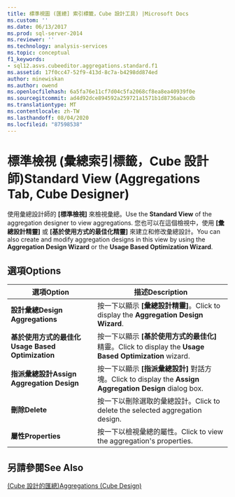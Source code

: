 ```yaml
---
title: 標準視圖 (匯總] 索引標籤，Cube 設計工具) |Microsoft Docs
ms.custom: ''
ms.date: 06/13/2017
ms.prod: sql-server-2014
ms.reviewer: ''
ms.technology: analysis-services
ms.topic: conceptual
f1_keywords:
- sql12.asvs.cubeeditor.aggregations.standard.f1
ms.assetid: 17f0cc47-52f9-413d-8c7a-b4298dd874ed
author: minewiskan
ms.author: owend
ms.openlocfilehash: 6a5fa76e11cf7d04c5fa2068cf8ea8ea40939f0e
ms.sourcegitcommit: ad4d92dce894592a259721a1571b1d8736abacdb
ms.translationtype: MT
ms.contentlocale: zh-TW
ms.lasthandoff: 08/04/2020
ms.locfileid: "87598538"
---
```

# <a name="standard-view-aggregations-tab-cube-designer"></a><span data-ttu-id="cd33d-102">標準檢視 (彙總索引標籤，Cube 設計師)</span><span class="sxs-lookup"><span data-stu-id="cd33d-102">Standard View (Aggregations Tab, Cube Designer)</span></span>
  <span data-ttu-id="cd33d-103">使用彙總設計師的 **[標準檢視]** 來檢視彙總。</span><span class="sxs-lookup"><span data-stu-id="cd33d-103">Use the **Standard View** of the aggregation designer to view aggregations.</span></span> <span data-ttu-id="cd33d-104">您也可以在這個檢視中，使用 **[彙總設計精靈]** 或 **[基於使用方式的最佳化精靈]** 來建立和修改彙總設計。</span><span class="sxs-lookup"><span data-stu-id="cd33d-104">You can also create and modify aggregation designs in this view by using the **Aggregation Design Wizard** or the **Usage Based Optimization Wizard**.</span></span>  
  
## <a name="options"></a><span data-ttu-id="cd33d-105">選項</span><span class="sxs-lookup"><span data-stu-id="cd33d-105">Options</span></span>  
  
|<span data-ttu-id="cd33d-106">選項</span><span class="sxs-lookup"><span data-stu-id="cd33d-106">Option</span></span>|<span data-ttu-id="cd33d-107">描述</span><span class="sxs-lookup"><span data-stu-id="cd33d-107">Description</span></span>|  
|------------|-----------------|  
|<span data-ttu-id="cd33d-108">**設計彙總**</span><span class="sxs-lookup"><span data-stu-id="cd33d-108">**Design Aggregations**</span></span>|<span data-ttu-id="cd33d-109">按一下以顯示 **[彙總設計精靈]**。</span><span class="sxs-lookup"><span data-stu-id="cd33d-109">Click to display the **Aggregation Design Wizard**.</span></span>|  
|<span data-ttu-id="cd33d-110">**基於使用方式的最佳化**</span><span class="sxs-lookup"><span data-stu-id="cd33d-110">**Usage Based Optimization**</span></span>|<span data-ttu-id="cd33d-111">按一下以顯示 **[基於使用方式的最佳化]** 精靈。</span><span class="sxs-lookup"><span data-stu-id="cd33d-111">Click to display the **Usage Based Optimization** wizard.</span></span>|  
|<span data-ttu-id="cd33d-112">**指派彙總設計**</span><span class="sxs-lookup"><span data-stu-id="cd33d-112">**Assign Aggregation Design**</span></span>|<span data-ttu-id="cd33d-113">按一下以顯示 **[指派彙總設計]** 對話方塊。</span><span class="sxs-lookup"><span data-stu-id="cd33d-113">Click to display the **Assign Aggregation Design** dialog box.</span></span>|  
|<span data-ttu-id="cd33d-114">**刪除**</span><span class="sxs-lookup"><span data-stu-id="cd33d-114">**Delete**</span></span>|<span data-ttu-id="cd33d-115">按一下以刪除選取的彙總設計。</span><span class="sxs-lookup"><span data-stu-id="cd33d-115">Click to delete the selected aggregation design.</span></span>|  
|<span data-ttu-id="cd33d-116">**屬性**</span><span class="sxs-lookup"><span data-stu-id="cd33d-116">**Properties**</span></span>|<span data-ttu-id="cd33d-117">按一下以檢視彙總的屬性。</span><span class="sxs-lookup"><span data-stu-id="cd33d-117">Click to view the aggregation's properties.</span></span>|  
  
## <a name="see-also"></a><span data-ttu-id="cd33d-118">另請參閱</span><span class="sxs-lookup"><span data-stu-id="cd33d-118">See Also</span></span>  
 [<span data-ttu-id="cd33d-119">&#40;Cube 設計的匯總&#41;</span><span class="sxs-lookup"><span data-stu-id="cd33d-119">Aggregations &#40;Cube Design&#41;</span></span>](aggregations-cube-design.md)  
  
  

